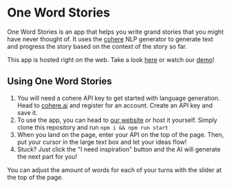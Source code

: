 # One Word Stories

One Word Stories is an app that helps you write grand stories that you might have never thought of. It uses the [cohere](https://cohere.ai) NLP generator to generate text and progress the story based on the context of the story so far.

This app is hosted right on the web. Take a look [here](https://www.onewordstories.tech/) or watch our [demo](https://youtu.be/1OKRbtT5D_M)!

## Using One Word Stories

1. You will need a cohere API key to get started with language generation. Head to [cohere.ai](https://cohere.ai) and register for an account. Create an API key and save it.
2. To use the app, you can head to [our website](https://www.onewordstories.tech/) or host it yourself. Simply clone this repository and run `npm i && npm run start`
3. When you land on the page, enter your API on the top of the page. Then, put your cursor in the large text box and let your ideas flow!
4. Stuck? Just click the "I need inspiration" button and the AI will generate the next part for you!

You can adjust the amount of words for each of your turns with the slider at the top of the page.

